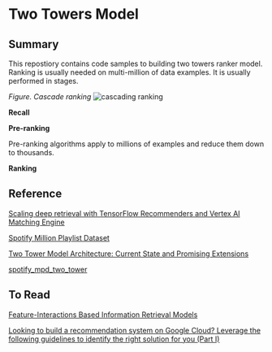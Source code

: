 # Two Towers Model

## Summary

This repostiory contains code samples to building two towers ranker model. Ranking is usually needed on multi-million of data examples. It is usually performed in stages.

_Figure. Cascade ranking_
![cascading ranking](https://blog.reachsumit.com/img/posts/2023/two-tower-model/cascade_ranking_system.png)

__Recall__


__Pre-ranking__

Pre-ranking algorithms apply to millions of examples and reduce them down to thousands.

__Ranking__


## Reference

[Scaling deep retrieval with TensorFlow Recommenders and Vertex AI Matching Engine](https://cloud.google.com/blog/products/ai-machine-learning/scaling-deep-retrieval-tensorflow-two-towers-architecture)

[Spotify Million Playlist Dataset](https://www.aicrowd.com/challenges/spotify-million-playlist-dataset-challenge#dataset)

[Two Tower Model Architecture: Current State and Promising Extensions](https://blog.reachsumit.com/posts/2023/03/two-tower-model/)

[spotify_mpd_two_tower](https://github.com/jswortz/spotify_mpd_two_tower/tree/main)

## To Read

[Feature-Interactions Based Information Retrieval Models](https://blog.reachsumit.com/posts/2022/11/feature-interactions-ir/)

[Looking to build a recommendation system on Google Cloud? Leverage the following guidelines to identify the right solution for you (Part I)](https://cloud.google.com/blog/topics/developers-practitioners/looking-build-recommendation-system-google-cloud-leverage-following-guidelines-identify-right-solution-you-part-i)
